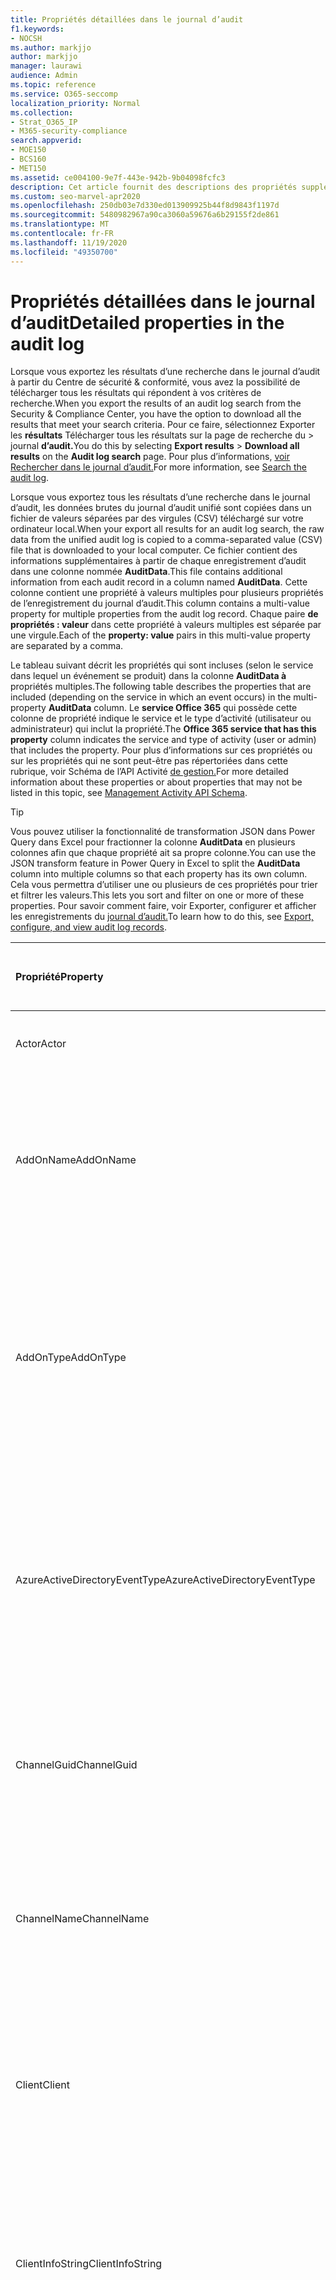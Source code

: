 ```yaml
---
title: Propriétés détaillées dans le journal d’audit
f1.keywords:
- NOCSH
ms.author: markjjo
author: markjjo
manager: laurawi
audience: Admin
ms.topic: reference
ms.service: O365-seccomp
localization_priority: Normal
ms.collection:
- Strat_O365_IP
- M365-security-compliance
search.appverid:
- MOE150
- BCS160
- MET150
ms.assetid: ce004100-9e7f-443e-942b-9b04098fcfc3
description: Cet article fournit des descriptions des propriétés supplémentaires incluses lorsque vous exportez des résultats pour un enregistrement du journal d’audit Office 365.
ms.custom: seo-marvel-apr2020
ms.openlocfilehash: 250db03e7d330ed013909925b44f8d9843f1197d
ms.sourcegitcommit: 5480982967a90ca3060a59676a6b29155f2de861
ms.translationtype: MT
ms.contentlocale: fr-FR
ms.lasthandoff: 11/19/2020
ms.locfileid: "49350700"
---
```

# <a name="detailed-properties-in-the-audit-log"></a><span data-ttu-id="07cfe-103">Propriétés détaillées dans le journal d’audit</span><span class="sxs-lookup"><span data-stu-id="07cfe-103">Detailed properties in the audit log</span></span>

<span data-ttu-id="07cfe-104">Lorsque vous exportez les résultats d’une recherche dans le journal d’audit à partir du Centre de sécurité & conformité, vous avez la possibilité de télécharger tous les résultats qui répondent à vos critères de recherche.</span><span class="sxs-lookup"><span data-stu-id="07cfe-104">When you export the results of an audit log search from the Security & Compliance Center, you have the option to download all the results that meet your search criteria.</span></span> <span data-ttu-id="07cfe-105">Pour ce faire, sélectionnez Exporter les **résultats** Télécharger tous les résultats sur la page de recherche du \>  journal **d’audit.**</span><span class="sxs-lookup"><span data-stu-id="07cfe-105">You do this by selecting **Export results** \> **Download all results** on the **Audit log search** page.</span></span> <span data-ttu-id="07cfe-106">Pour plus d’informations, [voir Rechercher dans le journal d’audit.](search-the-audit-log-in-security-and-compliance.md)</span><span class="sxs-lookup"><span data-stu-id="07cfe-106">For more information, see [Search the audit log](search-the-audit-log-in-security-and-compliance.md).</span></span>
  
 <span data-ttu-id="07cfe-107">Lorsque vous exportez tous les résultats d’une recherche dans le journal d’audit, les données brutes du journal d’audit unifié sont copiées dans un fichier de valeurs séparées par des virgules (CSV) téléchargé sur votre ordinateur local.</span><span class="sxs-lookup"><span data-stu-id="07cfe-107">When your export all results for an audit log search, the raw data from the unified audit log is copied to a comma-separated value (CSV) file that is downloaded to your local computer.</span></span> <span data-ttu-id="07cfe-108">Ce fichier contient des informations supplémentaires à partir de chaque enregistrement d’audit dans une colonne nommée **AuditData**.</span><span class="sxs-lookup"><span data-stu-id="07cfe-108">This file contains additional information from each audit record in a column named **AuditData**.</span></span> <span data-ttu-id="07cfe-109">Cette colonne contient une propriété à valeurs multiples pour plusieurs propriétés de l’enregistrement du journal d’audit.</span><span class="sxs-lookup"><span data-stu-id="07cfe-109">This column contains a multi-value property for multiple properties from the audit log record.</span></span> <span data-ttu-id="07cfe-110">Chaque paire **de propriétés : valeur** dans cette propriété à valeurs multiples est séparée par une virgule.</span><span class="sxs-lookup"><span data-stu-id="07cfe-110">Each of the **property: value** pairs in this multi-value property are separated by a comma.</span></span> 
  
<span data-ttu-id="07cfe-111">Le tableau suivant décrit les propriétés qui sont incluses (selon le service dans lequel un événement se produit) dans la colonne **AuditData à** propriétés multiples.</span><span class="sxs-lookup"><span data-stu-id="07cfe-111">The following table describes the properties that are included (depending on the service in which an event occurs) in the multi-property **AuditData** column.</span></span> <span data-ttu-id="07cfe-112">Le **service Office 365** qui possède cette colonne de propriété indique le service et le type d’activité (utilisateur ou administrateur) qui inclut la propriété.</span><span class="sxs-lookup"><span data-stu-id="07cfe-112">The **Office 365 service that has this property** column indicates the service and type of activity (user or admin) that includes the property.</span></span> <span data-ttu-id="07cfe-113">Pour plus d’informations sur ces propriétés ou sur les propriétés qui ne sont peut-être pas répertoriées dans cette rubrique, voir Schéma de l’API Activité [de gestion.](https://go.microsoft.com/fwlink/p/?LinkId=717993)</span><span class="sxs-lookup"><span data-stu-id="07cfe-113">For more detailed information about these properties or about properties that may not be listed in this topic, see [Management Activity API Schema](https://go.microsoft.com/fwlink/p/?LinkId=717993).</span></span>
  
> [!TIP]
> <span data-ttu-id="07cfe-114">Vous pouvez utiliser la fonctionnalité de transformation JSON dans Power Query dans Excel pour fractionner la colonne **AuditData** en plusieurs colonnes afin que chaque propriété ait sa propre colonne.</span><span class="sxs-lookup"><span data-stu-id="07cfe-114">You can use the JSON transform feature in Power Query in Excel to split the **AuditData** column into multiple columns so that each property has its own column.</span></span> <span data-ttu-id="07cfe-115">Cela vous permettra d’utiliser une ou plusieurs de ces propriétés pour trier et filtrer les valeurs.</span><span class="sxs-lookup"><span data-stu-id="07cfe-115">This lets you sort and filter on one or more of these properties.</span></span> <span data-ttu-id="07cfe-116">Pour savoir comment faire, voir Exporter, configurer et afficher les enregistrements du [journal d’audit.](export-view-audit-log-records.md)</span><span class="sxs-lookup"><span data-stu-id="07cfe-116">To learn how to do this, see [Export, configure, and view audit log records](export-view-audit-log-records.md).</span></span> 
  
|<span data-ttu-id="07cfe-117">**Propriété**</span><span class="sxs-lookup"><span data-stu-id="07cfe-117">**Property**</span></span>|<span data-ttu-id="07cfe-118">**Description**</span><span class="sxs-lookup"><span data-stu-id="07cfe-118">**Description**</span></span>|<span data-ttu-id="07cfe-119">**Service Microsoft 365 qui possède cette propriété**</span><span class="sxs-lookup"><span data-stu-id="07cfe-119">**Microsoft 365 service that has this property**</span></span>|
|:-----|:-----|:-----|
|<span data-ttu-id="07cfe-120">Actor</span><span class="sxs-lookup"><span data-stu-id="07cfe-120">Actor</span></span>|<span data-ttu-id="07cfe-121">Compte d’utilisateur ou de service qui a effectué l’action.</span><span class="sxs-lookup"><span data-stu-id="07cfe-121">The user or service account that performed the action.</span></span>|<span data-ttu-id="07cfe-122">Azure Active Directory</span><span class="sxs-lookup"><span data-stu-id="07cfe-122">Azure Active Directory</span></span>|
|<span data-ttu-id="07cfe-123">AddOnName</span><span class="sxs-lookup"><span data-stu-id="07cfe-123">AddOnName</span></span>|<span data-ttu-id="07cfe-124">Nom d’un module qui a été ajouté, supprimé ou mis à jour dans une équipe.</span><span class="sxs-lookup"><span data-stu-id="07cfe-124">The name of an add-on that was added, removed, or updated in a team.</span></span> <span data-ttu-id="07cfe-125">Le type de modules dans Microsoft Teams est un bot, un connecteur ou un onglet.</span><span class="sxs-lookup"><span data-stu-id="07cfe-125">The type of add-ons in Microsoft Teams is a bot, a connector, or a tab.</span></span>|<span data-ttu-id="07cfe-126">Microsoft Teams</span><span class="sxs-lookup"><span data-stu-id="07cfe-126">Microsoft Teams</span></span>|
|<span data-ttu-id="07cfe-127">AddOnType</span><span class="sxs-lookup"><span data-stu-id="07cfe-127">AddOnType</span></span>|<span data-ttu-id="07cfe-128">Type d’un module qui a été ajouté, supprimé ou mis à jour dans une équipe.</span><span class="sxs-lookup"><span data-stu-id="07cfe-128">The type of an add-on that was added, removed, or updated in a team.</span></span> <span data-ttu-id="07cfe-129">Les valeurs suivantes indiquent le type de modules.</span><span class="sxs-lookup"><span data-stu-id="07cfe-129">The following values indicate the type of add-on.</span></span>  <br/> <span data-ttu-id="07cfe-130">**1** : indique un bot.</span><span class="sxs-lookup"><span data-stu-id="07cfe-130">**1** - Indicates a bot.</span></span><br/> <span data-ttu-id="07cfe-131">**2** : indique un connecteur.</span><span class="sxs-lookup"><span data-stu-id="07cfe-131">**2** - Indicates a connector.</span></span><br/> <span data-ttu-id="07cfe-132">**3** - Indique un onglet.</span><span class="sxs-lookup"><span data-stu-id="07cfe-132">**3** - Indicates a tab.</span></span>|<span data-ttu-id="07cfe-133">Microsoft Teams</span><span class="sxs-lookup"><span data-stu-id="07cfe-133">Microsoft Teams</span></span>|
|<span data-ttu-id="07cfe-134">AzureActiveDirectoryEventType</span><span class="sxs-lookup"><span data-stu-id="07cfe-134">AzureActiveDirectoryEventType</span></span>|<span data-ttu-id="07cfe-135">Type d’événement Azure Active Directory.</span><span class="sxs-lookup"><span data-stu-id="07cfe-135">The type of Azure Active Directory event.</span></span> <span data-ttu-id="07cfe-136">Les valeurs suivantes indiquent le type d’événement.</span><span class="sxs-lookup"><span data-stu-id="07cfe-136">The following values indicate the type of event.</span></span>  <br/> <span data-ttu-id="07cfe-137">**0** : indique un événement de connexion de compte.</span><span class="sxs-lookup"><span data-stu-id="07cfe-137">**0** - Indicates an account login event.</span></span><br/> <span data-ttu-id="07cfe-138">**1** : indique un événement de sécurité d’application Azure.</span><span class="sxs-lookup"><span data-stu-id="07cfe-138">**1** - Indicates an Azure application security event.</span></span>|<span data-ttu-id="07cfe-139">Azure Active Directory</span><span class="sxs-lookup"><span data-stu-id="07cfe-139">Azure Active Directory</span></span>|
|<span data-ttu-id="07cfe-140">ChannelGuid</span><span class="sxs-lookup"><span data-stu-id="07cfe-140">ChannelGuid</span></span>|<span data-ttu-id="07cfe-141">ID d’un canal Microsoft Teams.</span><span class="sxs-lookup"><span data-stu-id="07cfe-141">The ID of a Microsoft Teams channel.</span></span> <span data-ttu-id="07cfe-142">L’équipe dans qui se trouve le canal est identifiée par les propriétés **TeamName** et **TeamGuid.**</span><span class="sxs-lookup"><span data-stu-id="07cfe-142">The team that the channel is located in is identified by the **TeamName** and **TeamGuid** properties.</span></span>|<span data-ttu-id="07cfe-143">Microsoft Teams</span><span class="sxs-lookup"><span data-stu-id="07cfe-143">Microsoft Teams</span></span>|
|<span data-ttu-id="07cfe-144">ChannelName</span><span class="sxs-lookup"><span data-stu-id="07cfe-144">ChannelName</span></span>|<span data-ttu-id="07cfe-145">Nom d’un canal Microsoft Teams.</span><span class="sxs-lookup"><span data-stu-id="07cfe-145">The name of a Microsoft Teams channel.</span></span> <span data-ttu-id="07cfe-146">L’équipe dans qui se trouve le canal est identifiée par les propriétés **TeamName** et **TeamGuid.**</span><span class="sxs-lookup"><span data-stu-id="07cfe-146">The team that the channel is located in is identified by the **TeamName** and **TeamGuid** properties.</span></span>|<span data-ttu-id="07cfe-147">Microsoft Teams</span><span class="sxs-lookup"><span data-stu-id="07cfe-147">Microsoft Teams</span></span>|
|<span data-ttu-id="07cfe-148">Client</span><span class="sxs-lookup"><span data-stu-id="07cfe-148">Client</span></span>|<span data-ttu-id="07cfe-149">L’appareil client, le système d’exploitation de l’appareil et le navigateur d’appareil utilisés pour l’événement de connexion (par exemple, Nokia Lumia 920 ; Windows Phone 8 ; IE Mobile 11).</span><span class="sxs-lookup"><span data-stu-id="07cfe-149">The client device, the device OS, and the device browser used for the login event (for example, Nokia Lumia 920; Windows Phone 8; IE Mobile 11).</span></span>|<span data-ttu-id="07cfe-150">Azure Active Directory</span><span class="sxs-lookup"><span data-stu-id="07cfe-150">Azure Active Directory</span></span>|
|<span data-ttu-id="07cfe-151">ClientInfoString</span><span class="sxs-lookup"><span data-stu-id="07cfe-151">ClientInfoString</span></span>|<span data-ttu-id="07cfe-152">Informations sur le client de messagerie utilisé pour effectuer l’opération, telles que la version du navigateur, la version d’Outlook et les informations sur l’appareil mobile</span><span class="sxs-lookup"><span data-stu-id="07cfe-152">Information about the email client that was used to perform the operation, such as a browser version, Outlook version, and mobile device information</span></span>|<span data-ttu-id="07cfe-153">Exchange (activité de boîte aux lettres)</span><span class="sxs-lookup"><span data-stu-id="07cfe-153">Exchange (mailbox activity)</span></span>|
|<span data-ttu-id="07cfe-154">ClientIP</span><span class="sxs-lookup"><span data-stu-id="07cfe-154">ClientIP</span></span>|<span data-ttu-id="07cfe-155">Adresse IP du périphérique utilisé lors de la journalisation de l’activité.</span><span class="sxs-lookup"><span data-stu-id="07cfe-155">The IP address of the device that was used when the activity was logged.</span></span> <span data-ttu-id="07cfe-156">L’adresse IP apparaît au format d’adresse IPv4 ou IPv6.</span><span class="sxs-lookup"><span data-stu-id="07cfe-156">The IP address is displayed in either an IPv4 or IPv6 address format.</span></span><br/><br/> <span data-ttu-id="07cfe-157">Pour certains services, la valeur affichée dans cette propriété peut être l'adresse IP d'une application sécurisée (par exemple, Office sur les applications Web) qui appelle le service au nom d'un utilisateur et non l'adresse IP de l'appareil utilisé par la personne ayant effectué l'activité.</span><span class="sxs-lookup"><span data-stu-id="07cfe-157">For some services, the value displayed in this property might be the IP address for a trusted application (for example, Office on the web apps) calling into the service on behalf of a user and not the IP address of the device used by person who performed the activity.</span></span> <br/><br/><span data-ttu-id="07cfe-158">En outre, pour l’activité d’administrateur (ou l’activité effectuée par un compte système) pour les événements liés à Azure Active Directory, l’adresse IP n’est pas enregistrée et la valeur de la propriété ClientIP est `null` .</span><span class="sxs-lookup"><span data-stu-id="07cfe-158">Also, for admin activity (or activity performed by a system account) for Azure Active Directory-related events, the IP address isn't logged and the value for the ClientIP property is `null`.</span></span> |<span data-ttu-id="07cfe-159">Azure Active Directory, Exchange, SharePoint</span><span class="sxs-lookup"><span data-stu-id="07cfe-159">Azure Active Directory, Exchange, SharePoint</span></span>|
|<span data-ttu-id="07cfe-160">CreationTime</span><span class="sxs-lookup"><span data-stu-id="07cfe-160">CreationTime</span></span>|<span data-ttu-id="07cfe-161">Date et heure à l’heure UTC (temps universel coordonné) au moment où l’utilisateur a effectué l’activité.</span><span class="sxs-lookup"><span data-stu-id="07cfe-161">The date and time in Coordinated Universal Time (UTC) when the user performed the activity.</span></span>|<span data-ttu-id="07cfe-162">Tous</span><span class="sxs-lookup"><span data-stu-id="07cfe-162">All</span></span>|
|<span data-ttu-id="07cfe-163">DestinationFileExtension</span><span class="sxs-lookup"><span data-stu-id="07cfe-163">DestinationFileExtension</span></span>|<span data-ttu-id="07cfe-164">Extension du fichier qui est copié ou déplacé.</span><span class="sxs-lookup"><span data-stu-id="07cfe-164">The file extension of a file that is copied or moved.</span></span> <span data-ttu-id="07cfe-165">Cette propriété s’affiche uniquement pour les activités de l’utilisateur FileCopied et FileMoved.</span><span class="sxs-lookup"><span data-stu-id="07cfe-165">This property is displayed only for the FileCopied and FileMoved user activities.</span></span>|<span data-ttu-id="07cfe-166">SharePoint</span><span class="sxs-lookup"><span data-stu-id="07cfe-166">SharePoint</span></span>|
|<span data-ttu-id="07cfe-167">DestinationFileName</span><span class="sxs-lookup"><span data-stu-id="07cfe-167">DestinationFileName</span></span>|<span data-ttu-id="07cfe-168">Le nom du fichier est copié ou déplacé.</span><span class="sxs-lookup"><span data-stu-id="07cfe-168">The name of the file is copied or moved.</span></span> <span data-ttu-id="07cfe-169">Cette propriété s’affiche uniquement pour les actions FileCopied et FileMoved.</span><span class="sxs-lookup"><span data-stu-id="07cfe-169">This property is displayed only for the FileCopied and FileMoved actions.</span></span>|<span data-ttu-id="07cfe-170">SharePoint</span><span class="sxs-lookup"><span data-stu-id="07cfe-170">SharePoint</span></span>|
|<span data-ttu-id="07cfe-171">DestinationRelativeUrl</span><span class="sxs-lookup"><span data-stu-id="07cfe-171">DestinationRelativeUrl</span></span>|<span data-ttu-id="07cfe-172">URL du dossier de destination dans lequel un fichier est copié ou déplacé.</span><span class="sxs-lookup"><span data-stu-id="07cfe-172">The URL of the destination folder where a file is copied or moved.</span></span> <span data-ttu-id="07cfe-173">La combinaison des valeurs pour **siteURL**, **DestinationRelativeURL** et la propriété **DestinationFileName** est identique à la valeur de la propriété **ObjectID,** qui est le nom du chemin d’accès complet pour le fichier qui a été copié.</span><span class="sxs-lookup"><span data-stu-id="07cfe-173">The combination of the values for the **SiteURL**, the **DestinationRelativeURL**, and the **DestinationFileName** property is the same as the value for the **ObjectID** property, which is the full path name for the file that was copied.</span></span> <span data-ttu-id="07cfe-174">Cette propriété s’affiche uniquement pour les activités de l’utilisateur FileCopied et FileMoved.</span><span class="sxs-lookup"><span data-stu-id="07cfe-174">This property is displayed only for the FileCopied and FileMoved user activities.</span></span>|<span data-ttu-id="07cfe-175">SharePoint</span><span class="sxs-lookup"><span data-stu-id="07cfe-175">SharePoint</span></span>|
|<span data-ttu-id="07cfe-176">EventSource</span><span class="sxs-lookup"><span data-stu-id="07cfe-176">EventSource</span></span>|<span data-ttu-id="07cfe-177">Identifie qu’un événement s’est produit dans SharePoint.</span><span class="sxs-lookup"><span data-stu-id="07cfe-177">Identifies that an event occurred in SharePoint.</span></span> <span data-ttu-id="07cfe-178">Les valeurs possibles **sont SharePoint** et **ObjectModel**.</span><span class="sxs-lookup"><span data-stu-id="07cfe-178">Possible values are **SharePoint** and **ObjectModel**.</span></span>|<span data-ttu-id="07cfe-179">SharePoint</span><span class="sxs-lookup"><span data-stu-id="07cfe-179">SharePoint</span></span>|
|<span data-ttu-id="07cfe-180">ExternalAccess</span><span class="sxs-lookup"><span data-stu-id="07cfe-180">ExternalAccess</span></span>|<span data-ttu-id="07cfe-181">Pour l’activité de l’administrateur Exchange, spécifie si la cmdlet a été exécuté par un utilisateur de votre organisation, par le personnel du centre de données Microsoft ou un compte de service de centre de données, ou par un administrateur délégué.</span><span class="sxs-lookup"><span data-stu-id="07cfe-181">For Exchange admin activity, specifies whether the cmdlet was run by a user in your organization, by Microsoft datacenter personnel or a datacenter service account, or by a delegated administrator.</span></span> <span data-ttu-id="07cfe-182">La valeur **False** indique que la cmdlet a été exécutée par un membre de votre organisation.</span><span class="sxs-lookup"><span data-stu-id="07cfe-182">The value **False** indicates that the cmdlet was run by someone in your organization.</span></span> <span data-ttu-id="07cfe-183">La valeur **True** indique que la cmdlet a été exécutée par le personnel du centre de données, un compte de service du centre de données ou un administrateur délégué.</span><span class="sxs-lookup"><span data-stu-id="07cfe-183">The value **True** indicates that the cmdlet was run by datacenter personnel, a datacenter service account, or a delegated administrator.</span></span>  <br/> <span data-ttu-id="07cfe-184">Pour l’activité de boîte aux lettres Exchange, spécifie si une boîte aux lettres a été accessible par un utilisateur extérieur à votre organisation.</span><span class="sxs-lookup"><span data-stu-id="07cfe-184">For Exchange mailbox activity, specifies whether a mailbox was accessed by a user outside your organization.</span></span>|<span data-ttu-id="07cfe-185">Exchange</span><span class="sxs-lookup"><span data-stu-id="07cfe-185">Exchange</span></span>|
|<span data-ttu-id="07cfe-186">ExtendedProperties</span><span class="sxs-lookup"><span data-stu-id="07cfe-186">ExtendedProperties</span></span>|<span data-ttu-id="07cfe-187">Propriétés étendues d’un événement Azure Active Directory.</span><span class="sxs-lookup"><span data-stu-id="07cfe-187">The extended properties for an Azure Active Directory event.</span></span>|<span data-ttu-id="07cfe-188">Azure Active Directory</span><span class="sxs-lookup"><span data-stu-id="07cfe-188">Azure Active Directory</span></span>|
|<span data-ttu-id="07cfe-189">ID</span><span class="sxs-lookup"><span data-stu-id="07cfe-189">ID</span></span>|<span data-ttu-id="07cfe-190">ID de l’entrée de rapport.</span><span class="sxs-lookup"><span data-stu-id="07cfe-190">The ID of the report entry.</span></span> <span data-ttu-id="07cfe-191">L’ID identifie de manière unique l’entrée du rapport.</span><span class="sxs-lookup"><span data-stu-id="07cfe-191">The ID uniquely identifies the report entry.</span></span>|<span data-ttu-id="07cfe-192">Tous</span><span class="sxs-lookup"><span data-stu-id="07cfe-192">All</span></span>|
|<span data-ttu-id="07cfe-193">InternalLogonType</span><span class="sxs-lookup"><span data-stu-id="07cfe-193">InternalLogonType</span></span>|<span data-ttu-id="07cfe-194">Réservé à une utilisation interne.</span><span class="sxs-lookup"><span data-stu-id="07cfe-194">Reserved for internal use.</span></span>|<span data-ttu-id="07cfe-195">Exchange (activité de boîte aux lettres)</span><span class="sxs-lookup"><span data-stu-id="07cfe-195">Exchange (mailbox activity)</span></span>|
|<span data-ttu-id="07cfe-196">ItemType</span><span class="sxs-lookup"><span data-stu-id="07cfe-196">ItemType</span></span>|<span data-ttu-id="07cfe-197">Type d’objet consulté ou modifié.</span><span class="sxs-lookup"><span data-stu-id="07cfe-197">The type of object that was accessed or modified.</span></span> <span data-ttu-id="07cfe-198">Les valeurs possibles **sont Fichier,** **Dossier,** **Web,** **Site,** **Client** et **DocumentLibrary**.</span><span class="sxs-lookup"><span data-stu-id="07cfe-198">Possible values include **File**, **Folder**, **Web**, **Site**, **Tenant**, and **DocumentLibrary**.</span></span>|<span data-ttu-id="07cfe-199">SharePoint</span><span class="sxs-lookup"><span data-stu-id="07cfe-199">SharePoint</span></span>|
|<span data-ttu-id="07cfe-200">LoginStatus</span><span class="sxs-lookup"><span data-stu-id="07cfe-200">LoginStatus</span></span>|<span data-ttu-id="07cfe-201">Identifie les échecs de connexion qui ont pu se produire.</span><span class="sxs-lookup"><span data-stu-id="07cfe-201">Identifies login failures that might have occurred.</span></span>|<span data-ttu-id="07cfe-202">Azure Active Directory</span><span class="sxs-lookup"><span data-stu-id="07cfe-202">Azure Active Directory</span></span>|
|<span data-ttu-id="07cfe-203">LogonType</span><span class="sxs-lookup"><span data-stu-id="07cfe-203">LogonType</span></span>|<span data-ttu-id="07cfe-204">Type d’accès aux boîtes aux lettres.</span><span class="sxs-lookup"><span data-stu-id="07cfe-204">The type of mailbox access.</span></span> <span data-ttu-id="07cfe-205">Les valeurs suivantes indiquent le type d’utilisateur qui a accédé à la boîte aux lettres.</span><span class="sxs-lookup"><span data-stu-id="07cfe-205">The following values indicate the type of user who accessed the mailbox.</span></span>  <br/><br/> <span data-ttu-id="07cfe-206">**0** : indique un propriétaire de boîte aux lettres.</span><span class="sxs-lookup"><span data-stu-id="07cfe-206">**0** - Indicates a mailbox owner.</span></span><br/> <span data-ttu-id="07cfe-207">**1** : indique un administrateur.</span><span class="sxs-lookup"><span data-stu-id="07cfe-207">**1** - Indicates an administrator.</span></span><br/> <span data-ttu-id="07cfe-208">**2** : indique un délégué.</span><span class="sxs-lookup"><span data-stu-id="07cfe-208">**2** - Indicates a delegate.</span></span> <br/><span data-ttu-id="07cfe-209">**3** : indique le service de transport dans le centre de données Microsoft.</span><span class="sxs-lookup"><span data-stu-id="07cfe-209">**3** - Indicates the transport service in the Microsoft datacenter.</span></span><br/> <span data-ttu-id="07cfe-210">**4** - Indique un compte de service dans le centre de données Microsoft.</span><span class="sxs-lookup"><span data-stu-id="07cfe-210">**4** - Indicates a   service account in the Microsoft datacenter.</span></span> <br/><span data-ttu-id="07cfe-211">**6** - Indique un administrateur délégué.</span><span class="sxs-lookup"><span data-stu-id="07cfe-211">**6** - Indicates a delegated administrator.</span></span>|<span data-ttu-id="07cfe-212">Exchange (activité de boîte aux lettres)</span><span class="sxs-lookup"><span data-stu-id="07cfe-212">Exchange (mailbox activity)</span></span>|
|<span data-ttu-id="07cfe-213">MailboxGuid</span><span class="sxs-lookup"><span data-stu-id="07cfe-213">MailboxGuid</span></span>|<span data-ttu-id="07cfe-214">GUID Exchange de la boîte aux lettres consultée.</span><span class="sxs-lookup"><span data-stu-id="07cfe-214">The Exchange GUID of the mailbox that was accessed.</span></span>|<span data-ttu-id="07cfe-215">Exchange (activité de boîte aux lettres)</span><span class="sxs-lookup"><span data-stu-id="07cfe-215">Exchange (mailbox activity)</span></span>|
|<span data-ttu-id="07cfe-216">MailboxOwnerUPN</span><span class="sxs-lookup"><span data-stu-id="07cfe-216">MailboxOwnerUPN</span></span>|<span data-ttu-id="07cfe-217">Adresse de messagerie du propriétaire de la boîte aux lettres consultée.</span><span class="sxs-lookup"><span data-stu-id="07cfe-217">The email address of the person who owns the mailbox that was accessed.</span></span>|<span data-ttu-id="07cfe-218">Exchange (activité de boîte aux lettres)</span><span class="sxs-lookup"><span data-stu-id="07cfe-218">Exchange (mailbox activity)</span></span>|
|<span data-ttu-id="07cfe-219">Members</span><span class="sxs-lookup"><span data-stu-id="07cfe-219">Members</span></span>|<span data-ttu-id="07cfe-220">Répertorie les utilisateurs qui ont été ajoutés ou supprimés d’une équipe.</span><span class="sxs-lookup"><span data-stu-id="07cfe-220">Lists the users that have been added or removed from a team.</span></span> <span data-ttu-id="07cfe-221">Les valeurs suivantes indiquent le type de rôles attribué à l’utilisateur.</span><span class="sxs-lookup"><span data-stu-id="07cfe-221">The following values indicate the Role type assigned to the user.</span></span>  <br/><br/> <span data-ttu-id="07cfe-222">**1** : indique le rôle propriétaire.</span><span class="sxs-lookup"><span data-stu-id="07cfe-222">**1** - Indicates  the Owner role.</span></span><br/> <span data-ttu-id="07cfe-223">**2** indique le rôle Membre.</span><span class="sxs-lookup"><span data-stu-id="07cfe-223">**2** - Indicates the Member role.</span></span><br/> <span data-ttu-id="07cfe-224">**3** indique le rôle Invité.</span><span class="sxs-lookup"><span data-stu-id="07cfe-224">**3** - Indicates the Guest role.</span></span> <br/><br/><span data-ttu-id="07cfe-225">La propriété Members comprend également le nom de votre organisation et l’adresse e-mail du membre.</span><span class="sxs-lookup"><span data-stu-id="07cfe-225">The Members property also includes the name of your organization, and the member's email address.</span></span>|<span data-ttu-id="07cfe-226">Microsoft Teams</span><span class="sxs-lookup"><span data-stu-id="07cfe-226">Microsoft Teams</span></span>|
|<span data-ttu-id="07cfe-227">ModifiedProperties (Name, NewValue, OldValue)</span><span class="sxs-lookup"><span data-stu-id="07cfe-227">ModifiedProperties (Name, NewValue, OldValue)</span></span>|<span data-ttu-id="07cfe-228">La propriété est incluse pour les événements d’administration, par exemple l’ajout d’un utilisateur en tant que membre d’un site ou d’un groupe d’administration d’une collection de sites.</span><span class="sxs-lookup"><span data-stu-id="07cfe-228">The property is included for admin events, such as adding a user as a member of a site or a site collection admin group.</span></span> <span data-ttu-id="07cfe-229">La propriété inclut le nom de la propriété qui a été modifiée (par exemple, le groupe Administrateur du site) la nouvelle valeur de la propriété modifiée (par exemple, l’utilisateur qui a été ajouté en tant qu’administrateur de site et la valeur précédente de l’objet modifié).</span><span class="sxs-lookup"><span data-stu-id="07cfe-229">The property includes the name of the property that was modified (for example, the Site Admin group) the new value of the modified property (such the user who was added as a site admin, and the previous value of the modified object.</span></span>|<span data-ttu-id="07cfe-230">Tous (activité de l’administrateur)</span><span class="sxs-lookup"><span data-stu-id="07cfe-230">All (admin activity)</span></span>|
|<span data-ttu-id="07cfe-231">ObjectId</span><span class="sxs-lookup"><span data-stu-id="07cfe-231">ObjectId</span></span>|<span data-ttu-id="07cfe-232">Pour la journalisation d’audit d’administration Exchange, il s’agit du nom de l’objet modifié par la cmdlet.</span><span class="sxs-lookup"><span data-stu-id="07cfe-232">For Exchange admin audit logging, the name of the object that was modified by the cmdlet.</span></span>  <br/> <span data-ttu-id="07cfe-233">Pour l’activité SharePoint, le nom complet du chemin d’URL du fichier ou dossier accessible par un utilisateur.</span><span class="sxs-lookup"><span data-stu-id="07cfe-233">For SharePoint activity, the full URL path name of the file or folder accessed by a user.</span></span>  <br/> <span data-ttu-id="07cfe-234">Pour l’activité Azure AD, nom du compte d’utilisateur modifié.</span><span class="sxs-lookup"><span data-stu-id="07cfe-234">For Azure AD activity, the name of the user account that was modified.</span></span>|<span data-ttu-id="07cfe-235">Tous</span><span class="sxs-lookup"><span data-stu-id="07cfe-235">All</span></span>|
|<span data-ttu-id="07cfe-236">Opération</span><span class="sxs-lookup"><span data-stu-id="07cfe-236">Operation</span></span>|<span data-ttu-id="07cfe-237">Nom de l’activité de l’utilisateur ou de l’administrateur.</span><span class="sxs-lookup"><span data-stu-id="07cfe-237">The name of the user or admin activity.</span></span> <span data-ttu-id="07cfe-238">La valeur de cette propriété correspond à la valeur qui a été sélectionnée dans la liste de **listes** listes des activités.</span><span class="sxs-lookup"><span data-stu-id="07cfe-238">The value of this property corresponds to the value that was selected in the **Activities** drop down list.</span></span> <span data-ttu-id="07cfe-239">Si **afficher les résultats pour toutes les activités** a été sélectionné, le rapport inclut des entrées pour toutes les activités des utilisateurs et des administrateurs pour tous les services.</span><span class="sxs-lookup"><span data-stu-id="07cfe-239">If **Show results for all activities** was selected, the report will included entries for all user and admin activities for all services.</span></span> <span data-ttu-id="07cfe-240">Pour obtenir une description des opérations/activités consignées dans  le journal d’audit, consultez l’onglet Activités auditées dans rechercher dans le journal d’audit dans [Office 365.](search-the-audit-log-in-security-and-compliance.md)</span><span class="sxs-lookup"><span data-stu-id="07cfe-240">For a description of the operations/activities that are logged in the audit log, see the **Audited activities** tab in [Search the audit log in the Office 365](search-the-audit-log-in-security-and-compliance.md).</span></span>  <br/> <span data-ttu-id="07cfe-241">Pour une activité d’administration Exchange, cette propriété identifie le nom de la cmdlet qui a été exécutée.</span><span class="sxs-lookup"><span data-stu-id="07cfe-241">For Exchange admin activity, this property identifies the name of the cmdlet that was run.</span></span>|<span data-ttu-id="07cfe-242">Tous</span><span class="sxs-lookup"><span data-stu-id="07cfe-242">All</span></span>|
|<span data-ttu-id="07cfe-243">OrganizationId</span><span class="sxs-lookup"><span data-stu-id="07cfe-243">OrganizationId</span></span>|<span data-ttu-id="07cfe-244">GUID de votre organisation.</span><span class="sxs-lookup"><span data-stu-id="07cfe-244">The GUID for your organization.</span></span>|<span data-ttu-id="07cfe-245">Tous</span><span class="sxs-lookup"><span data-stu-id="07cfe-245">All</span></span>|
|<span data-ttu-id="07cfe-246">Path</span><span class="sxs-lookup"><span data-stu-id="07cfe-246">Path</span></span>|<span data-ttu-id="07cfe-247">Nom de dossier de la boîte aux lettres dans laquelle se trouve le message consulté.</span><span class="sxs-lookup"><span data-stu-id="07cfe-247">The name of the mailbox folder where the message that was accessed is located.</span></span> <span data-ttu-id="07cfe-248">Cette propriété identifie également le dossier dans lequel un message est créé ou copié/déplacé.</span><span class="sxs-lookup"><span data-stu-id="07cfe-248">This property also identifies the folder a where a message is created in or copied/moved to.</span></span>|<span data-ttu-id="07cfe-249">Exchange (activité de boîte aux lettres)</span><span class="sxs-lookup"><span data-stu-id="07cfe-249">Exchange (mailbox activity)</span></span>|
|<span data-ttu-id="07cfe-250">Paramètres</span><span class="sxs-lookup"><span data-stu-id="07cfe-250">Parameters</span></span>|<span data-ttu-id="07cfe-251">Pour l’activité de l’administrateur Exchange, le nom et la valeur de tous les paramètres qui ont été utilisés avec la cmdlet identifiée dans la propriété Operation.</span><span class="sxs-lookup"><span data-stu-id="07cfe-251">For Exchange admin activity, the name and value for all parameters that were used with the cmdlet that is identified in the Operation property.</span></span>|<span data-ttu-id="07cfe-252">Exchange (activité de l’administrateur)</span><span class="sxs-lookup"><span data-stu-id="07cfe-252">Exchange (admin activity)</span></span>|
|<span data-ttu-id="07cfe-253">RecordType</span><span class="sxs-lookup"><span data-stu-id="07cfe-253">RecordType</span></span>|<span data-ttu-id="07cfe-254">Type d’opération indiqué par l’enregistrement.</span><span class="sxs-lookup"><span data-stu-id="07cfe-254">The type of operation indicated by the record.</span></span> <span data-ttu-id="07cfe-255">Cette propriété indique le service ou la fonctionnalité dans qui l’opération a été déclenchée.</span><span class="sxs-lookup"><span data-stu-id="07cfe-255">This property indicates the service or feature that the operation was triggered in.</span></span> <span data-ttu-id="07cfe-256">Pour obtenir la liste des types d’enregistrement et leur valeur ENUM correspondante (qui est la valeur affichée dans la propriété **RecordType** d’un enregistrement d’audit), voir Type d’enregistrement du journal [d’audit.](https://docs.microsoft.com/office/office-365-management-api/office-365-management-activity-api-schema#auditlogrecordtype)</span><span class="sxs-lookup"><span data-stu-id="07cfe-256">For a list of record types and their corresponding ENUM value (which is the value displayed in the **RecordType** property in an audit record), see [Audit log record type](https://docs.microsoft.com/office/office-365-management-api/office-365-management-activity-api-schema#auditlogrecordtype).</span></span>| 
|<span data-ttu-id="07cfe-257">ResultStatus</span><span class="sxs-lookup"><span data-stu-id="07cfe-257">ResultStatus</span></span>|<span data-ttu-id="07cfe-258">Indique si l’action (spécifiée dans la propriété **Operation)** a réussi ou non.</span><span class="sxs-lookup"><span data-stu-id="07cfe-258">Indicates whether the action (specified in the **Operation** property) was successful or not.</span></span>  <br/> <span data-ttu-id="07cfe-259">Pour l’activité de l’administrateur Exchange, la valeur est **True** (réussite) ou **False** (échec).</span><span class="sxs-lookup"><span data-stu-id="07cfe-259">For Exchange admin activity, the value is either **True** (successful) or **False** (failed).</span></span>|<span data-ttu-id="07cfe-260">Tous</span><span class="sxs-lookup"><span data-stu-id="07cfe-260">All</span></span>  <br/>|
|<span data-ttu-id="07cfe-261">SecurityComplianceCenterEventType</span><span class="sxs-lookup"><span data-stu-id="07cfe-261">SecurityComplianceCenterEventType</span></span>|<span data-ttu-id="07cfe-262">Indique que l’activité était un événement du Centre de sécurité & conformité.</span><span class="sxs-lookup"><span data-stu-id="07cfe-262">Indicates that the activity was a Security & Compliance Center event.</span></span> <span data-ttu-id="07cfe-263">Toutes les activités & conformité et sécurité auront une valeur **de 0** pour cette propriété.</span><span class="sxs-lookup"><span data-stu-id="07cfe-263">All Security & Compliance Center activities will have a value of **0** for this property.</span></span>|<span data-ttu-id="07cfe-264">Centre de sécurité et de conformité</span><span class="sxs-lookup"><span data-stu-id="07cfe-264">Security & Compliance Center</span></span>|
|<span data-ttu-id="07cfe-265">SharingType</span><span class="sxs-lookup"><span data-stu-id="07cfe-265">SharingType</span></span>|<span data-ttu-id="07cfe-266">Type d’autorisations de partage attribuées à l’utilisateur avec qui la ressource a été partagée.</span><span class="sxs-lookup"><span data-stu-id="07cfe-266">The type of sharing permissions that was assigned to the user that the resource was shared with.</span></span> <span data-ttu-id="07cfe-267">Cet utilisateur est identifié dans la **propriété UserSharedWith.**</span><span class="sxs-lookup"><span data-stu-id="07cfe-267">This user is identified in the **UserSharedWith** property.</span></span>|<span data-ttu-id="07cfe-268">SharePoint</span><span class="sxs-lookup"><span data-stu-id="07cfe-268">SharePoint</span></span>|
|<span data-ttu-id="07cfe-269">Site</span><span class="sxs-lookup"><span data-stu-id="07cfe-269">Site</span></span>|<span data-ttu-id="07cfe-270">GUID du site où se trouve le fichier ou le dossier consulté par l’utilisateur.</span><span class="sxs-lookup"><span data-stu-id="07cfe-270">The GUID of the site where the file or folder accessed by the user is located.</span></span>|<span data-ttu-id="07cfe-271">SharePoint</span><span class="sxs-lookup"><span data-stu-id="07cfe-271">SharePoint</span></span>|
|<span data-ttu-id="07cfe-272">SiteUrl</span><span class="sxs-lookup"><span data-stu-id="07cfe-272">SiteUrl</span></span>|<span data-ttu-id="07cfe-273">URL du site où se trouve le fichier ou le dossier consulté par l’utilisateur.</span><span class="sxs-lookup"><span data-stu-id="07cfe-273">The URL of the site where the file or folder accessed by the user is located.</span></span>|<span data-ttu-id="07cfe-274">SharePoint</span><span class="sxs-lookup"><span data-stu-id="07cfe-274">SharePoint</span></span>|
|<span data-ttu-id="07cfe-275">SourceFileExtension</span><span class="sxs-lookup"><span data-stu-id="07cfe-275">SourceFileExtension</span></span>|<span data-ttu-id="07cfe-276">Extension du fichier consulté par l’utilisateur.</span><span class="sxs-lookup"><span data-stu-id="07cfe-276">The file extension of the file that was accessed by the user.</span></span> <span data-ttu-id="07cfe-277">Cette propriété est vide si l’objet consulté est un dossier.</span><span class="sxs-lookup"><span data-stu-id="07cfe-277">This property is blank if the object that was accessed is a folder.</span></span>|<span data-ttu-id="07cfe-278">SharePoint</span><span class="sxs-lookup"><span data-stu-id="07cfe-278">SharePoint</span></span>|
|<span data-ttu-id="07cfe-279">SourceFileName</span><span class="sxs-lookup"><span data-stu-id="07cfe-279">SourceFileName</span></span>|<span data-ttu-id="07cfe-280">Nom du fichier ou du dossier consulté par l’utilisateur.</span><span class="sxs-lookup"><span data-stu-id="07cfe-280">The name of the file or folder accessed by the user.</span></span>|<span data-ttu-id="07cfe-281">SharePoint</span><span class="sxs-lookup"><span data-stu-id="07cfe-281">SharePoint</span></span>|
|<span data-ttu-id="07cfe-282">SourceRelativeUrl</span><span class="sxs-lookup"><span data-stu-id="07cfe-282">SourceRelativeUrl</span></span>|<span data-ttu-id="07cfe-283">URL du dossier contenant le fichier consulté par l’utilisateur.</span><span class="sxs-lookup"><span data-stu-id="07cfe-283">The URL of the folder that contains the file accessed by the user.</span></span> <span data-ttu-id="07cfe-284">La combinaison des valeurs pour **siteURL**, **SourceRelativeURL** et la propriété **SourceFileName** est identique à la valeur de la propriété **ObjectID,** qui est le nom du chemin d’accès complet pour le fichier accessible par l’utilisateur.</span><span class="sxs-lookup"><span data-stu-id="07cfe-284">The combination of the values for the **SiteURL**, the **SourceRelativeURL**, and the **SourceFileName** property is the same as the value for the **ObjectID** property, which is the full path name for the file accessed by the user.</span></span>|<span data-ttu-id="07cfe-285">SharePoint</span><span class="sxs-lookup"><span data-stu-id="07cfe-285">SharePoint</span></span>|
|<span data-ttu-id="07cfe-286">Sujet</span><span class="sxs-lookup"><span data-stu-id="07cfe-286">Subject</span></span>|<span data-ttu-id="07cfe-287">Ligne d’objet du message qui a été consulté.</span><span class="sxs-lookup"><span data-stu-id="07cfe-287">The subject line of the message that was accessed.</span></span>|<span data-ttu-id="07cfe-288">Exchange (activité de boîte aux lettres)</span><span class="sxs-lookup"><span data-stu-id="07cfe-288">Exchange (mailbox activity)</span></span>|
|<span data-ttu-id="07cfe-289">TabType</span><span class="sxs-lookup"><span data-stu-id="07cfe-289">TabType</span></span>| <span data-ttu-id="07cfe-290">Type d’onglet ajouté, supprimé ou mis à jour dans une équipe.</span><span class="sxs-lookup"><span data-stu-id="07cfe-290">The type of tab added, removed, or updated in a team.</span></span> <span data-ttu-id="07cfe-291">Les valeurs possibles pour cette propriété sont les suivantes :</span><span class="sxs-lookup"><span data-stu-id="07cfe-291">The possible values for this property are:</span></span>  <br/><br/> <span data-ttu-id="07cfe-292">**Broche Excel** - Onglet Excel.</span><span class="sxs-lookup"><span data-stu-id="07cfe-292">**Excel pin** - An Excel tab.</span></span>  <br/> <span data-ttu-id="07cfe-293">**Extension** : toutes les applications tierces et tierces ; par exemple, Planification des classes, VSTS et Formulaires.</span><span class="sxs-lookup"><span data-stu-id="07cfe-293">**Extension** - All first-party and third-party apps; such as Class Schedule, VSTS, and Forms.</span></span>  <br/> <span data-ttu-id="07cfe-294">**Remarques** : onglet OneNote.</span><span class="sxs-lookup"><span data-stu-id="07cfe-294">**Notes** - OneNote tab.</span></span>  <br/> <span data-ttu-id="07cfe-295">**Pdfpin** - Onglet PDF.</span><span class="sxs-lookup"><span data-stu-id="07cfe-295">**Pdfpin** - A PDF tab.</span></span>  <br/> <span data-ttu-id="07cfe-296">**Powerbi** : onglet Power BI.</span><span class="sxs-lookup"><span data-stu-id="07cfe-296">**Powerbi** - A Power BI tab.</span></span>  <br/> <span data-ttu-id="07cfe-297">**Powerpointpin** : onglet PowerPoint.</span><span class="sxs-lookup"><span data-stu-id="07cfe-297">**Powerpointpin** - A PowerPoint tab.</span></span>  <br/> <span data-ttu-id="07cfe-298">**Sharepointfiles** : onglet SharePoint.</span><span class="sxs-lookup"><span data-stu-id="07cfe-298">**Sharepointfiles** - A SharePoint tab.</span></span>  <br/> <span data-ttu-id="07cfe-299">**Page Web** : onglet de site web épinglé.</span><span class="sxs-lookup"><span data-stu-id="07cfe-299">**Webpage** - A pinned website tab.</span></span>  <br/> <span data-ttu-id="07cfe-300">**Wiki-tab** : onglet Wiki.</span><span class="sxs-lookup"><span data-stu-id="07cfe-300">**Wiki-tab** - A wiki tab.</span></span>  <br/> <span data-ttu-id="07cfe-301">**Wordpin** - Onglet Word.</span><span class="sxs-lookup"><span data-stu-id="07cfe-301">**Wordpin** - A Word tab.</span></span>|<span data-ttu-id="07cfe-302">Microsoft Teams</span><span class="sxs-lookup"><span data-stu-id="07cfe-302">Microsoft Teams</span></span>|
|<span data-ttu-id="07cfe-303">Target</span><span class="sxs-lookup"><span data-stu-id="07cfe-303">Target</span></span>|<span data-ttu-id="07cfe-304">Utilisateur sur qui l’action (identifiée dans la **propriété Operation)** a été effectuée.</span><span class="sxs-lookup"><span data-stu-id="07cfe-304">The user that the action (identified in the **Operation** property) was performed on.</span></span> <span data-ttu-id="07cfe-305">Par exemple, si un utilisateur invité est ajouté à SharePoint ou à une équipe Microsoft, cet utilisateur est répertorié dans cette propriété.</span><span class="sxs-lookup"><span data-stu-id="07cfe-305">For example, if a guest user is added to SharePoint or a Microsoft Team, that user would be listed in this property.</span></span>|<span data-ttu-id="07cfe-306">Azure Active Directory</span><span class="sxs-lookup"><span data-stu-id="07cfe-306">Azure Active Directory</span></span>|
|<span data-ttu-id="07cfe-307">TeamGuid</span><span class="sxs-lookup"><span data-stu-id="07cfe-307">TeamGuid</span></span>|<span data-ttu-id="07cfe-308">ID d’une équipe dans Microsoft Teams.</span><span class="sxs-lookup"><span data-stu-id="07cfe-308">The ID of a team in Microsoft Teams.</span></span>|<span data-ttu-id="07cfe-309">Microsoft Teams</span><span class="sxs-lookup"><span data-stu-id="07cfe-309">Microsoft Teams</span></span>|
|<span data-ttu-id="07cfe-310">TeamName</span><span class="sxs-lookup"><span data-stu-id="07cfe-310">TeamName</span></span>|<span data-ttu-id="07cfe-311">Nom d’une équipe dans Microsoft Teams.</span><span class="sxs-lookup"><span data-stu-id="07cfe-311">The name of a team in Microsoft Teams.</span></span>|<span data-ttu-id="07cfe-312">Microsoft Teams</span><span class="sxs-lookup"><span data-stu-id="07cfe-312">Microsoft Teams</span></span>|
|<span data-ttu-id="07cfe-313">UserAgent</span><span class="sxs-lookup"><span data-stu-id="07cfe-313">UserAgent</span></span>|<span data-ttu-id="07cfe-314">Informations sur le navigateur de l’utilisateur.</span><span class="sxs-lookup"><span data-stu-id="07cfe-314">Information about the user's browser.</span></span> <span data-ttu-id="07cfe-315">Ces informations sont fournies par le navigateur.</span><span class="sxs-lookup"><span data-stu-id="07cfe-315">This information is provided by the browser.</span></span>|<span data-ttu-id="07cfe-316">SharePoint</span><span class="sxs-lookup"><span data-stu-id="07cfe-316">SharePoint</span></span>|
|<span data-ttu-id="07cfe-317">UserDomain</span><span class="sxs-lookup"><span data-stu-id="07cfe-317">UserDomain</span></span>|<span data-ttu-id="07cfe-318">Informations d’identité sur l’organisation du client de l’utilisateur (acteur) qui a effectué l’action.</span><span class="sxs-lookup"><span data-stu-id="07cfe-318">Identity information about the tenant organization of the user (actor) who performed the action.</span></span>|<span data-ttu-id="07cfe-319">Azure Active Directory</span><span class="sxs-lookup"><span data-stu-id="07cfe-319">Azure Active Directory</span></span>|
|<span data-ttu-id="07cfe-320">UserId</span><span class="sxs-lookup"><span data-stu-id="07cfe-320">UserId</span></span>|<span data-ttu-id="07cfe-321">L’utilisateur qui a effectué l’action (spécifiée dans la propriété **Operation)** qui a entraîné la journal de l’enregistrement.</span><span class="sxs-lookup"><span data-stu-id="07cfe-321">The user who performed the action (specified in the **Operation** property) that resulted in the record being logged.</span></span> <span data-ttu-id="07cfe-322">Les enregistrements d’audit pour les activités effectuées par les comptes système (tels que SHAREPOINT\system ou NT AUTHORITY\SYSTEM) sont également inclus dans le journal d’audit.</span><span class="sxs-lookup"><span data-stu-id="07cfe-322">Audit records for activity performed by system accounts (such as SHAREPOINT\system or NT AUTHORITY\SYSTEM) are also included in the audit log.</span></span> <span data-ttu-id="07cfe-323">Une autre valeur courante pour la propriété UserId est app@sharepoint.</span><span class="sxs-lookup"><span data-stu-id="07cfe-323">Another common value for the UserId property is app@sharepoint.</span></span> <span data-ttu-id="07cfe-324">Ceci indique que l'«utilisateur » qui a effectué l'activité était une application ayant obtenu les autorisations nécessaires dans SharePoint pour effectuer des actions à l’échelle de l’organisation (par exemple, effectuer une recherche de site SharePoint ou de compte OneDrive) au nom d’un utilisateur, d’un administrateur ou d’un service.</span><span class="sxs-lookup"><span data-stu-id="07cfe-324">This indicates that the "user" who performed the activity was an application that has the necessary permissions in SharePoint to perform organization-wide actions (such as search a SharePoint site or OneDrive account) on behalf of a user, admin, or service.</span></span> <span data-ttu-id="07cfe-325">Pour obtenir plus d'informations, consultez [L’application\@sharepoint de l’utilisateur dans des enregistrements d’audit](search-the-audit-log-in-security-and-compliance.md#the-appsharepoint-user-in-audit-records).</span><span class="sxs-lookup"><span data-stu-id="07cfe-325">For more information, see [The app\@sharepoint user in audit records](search-the-audit-log-in-security-and-compliance.md#the-appsharepoint-user-in-audit-records).</span></span> |<span data-ttu-id="07cfe-326">Tous</span><span class="sxs-lookup"><span data-stu-id="07cfe-326">All</span></span>|
|<span data-ttu-id="07cfe-327">UserKey</span><span class="sxs-lookup"><span data-stu-id="07cfe-327">UserKey</span></span>|<span data-ttu-id="07cfe-328">ID de remplacement pour l’utilisateur identifié dans la **propriété UserID.**</span><span class="sxs-lookup"><span data-stu-id="07cfe-328">An alternative ID for the user identified in the **UserID** property.</span></span> <span data-ttu-id="07cfe-329">Par exemple, cette propriété est remplie avec l’ID unique (PUID) passport pour les événements effectués par les utilisateurs dans SharePoint.</span><span class="sxs-lookup"><span data-stu-id="07cfe-329">For example, this property is populated with the passport unique ID (PUID) for events performed by users in SharePoint.</span></span> <span data-ttu-id="07cfe-330">Cette propriété peut également spécifier la même valeur que la propriété **UserID** pour les événements se produisant dans d’autres services et événements exécutés par des comptes système.</span><span class="sxs-lookup"><span data-stu-id="07cfe-330">This property also might specify the same value as the **UserID** property for events occurring in other services and events performed by system accounts.</span></span>|<span data-ttu-id="07cfe-331">Tous</span><span class="sxs-lookup"><span data-stu-id="07cfe-331">All</span></span>|
|<span data-ttu-id="07cfe-332">UserSharedWith</span><span class="sxs-lookup"><span data-stu-id="07cfe-332">UserSharedWith</span></span>|<span data-ttu-id="07cfe-333">Utilisateur avec lequel une ressource a été partagée.</span><span class="sxs-lookup"><span data-stu-id="07cfe-333">The user that a resource was shared with.</span></span> <span data-ttu-id="07cfe-334">Cette propriété est incluse si la valeur de la propriété **Operation** est **SharingSet**.</span><span class="sxs-lookup"><span data-stu-id="07cfe-334">This property is included if the value for the **Operation** property is **SharingSet**.</span></span> <span data-ttu-id="07cfe-335">Cet utilisateur est également répertorié dans la colonne **Partagé avec** dans le rapport.</span><span class="sxs-lookup"><span data-stu-id="07cfe-335">This user is also listed in the **Shared with** column in the report.</span></span>|<span data-ttu-id="07cfe-336">SharePoint</span><span class="sxs-lookup"><span data-stu-id="07cfe-336">SharePoint</span></span>|
|<span data-ttu-id="07cfe-337">UserType</span><span class="sxs-lookup"><span data-stu-id="07cfe-337">UserType</span></span>|<span data-ttu-id="07cfe-338">Type d’utilisateur ayant effectué l’opération.</span><span class="sxs-lookup"><span data-stu-id="07cfe-338">The type of user that performed the operation.</span></span> <span data-ttu-id="07cfe-339">Les valeurs suivantes indiquent le type d’utilisateur.</span><span class="sxs-lookup"><span data-stu-id="07cfe-339">The following values indicate the user type.</span></span> <br/> <br/> <span data-ttu-id="07cfe-340">**0** : utilisateur normal.</span><span class="sxs-lookup"><span data-stu-id="07cfe-340">**0** - A regular user.</span></span> <br/><span data-ttu-id="07cfe-341">**2** : administrateur de votre organisation Microsoft 365. <sup>1</sup></span><span class="sxs-lookup"><span data-stu-id="07cfe-341">**2** - An administrator in your Microsoft 365 organization.<sup>1</sup></span></span> <br/><span data-ttu-id="07cfe-342">**3** : un compte d’administrateur de centre de données Microsoft ou un compte système de centre de données.</span><span class="sxs-lookup"><span data-stu-id="07cfe-342">**3** - A Microsoft datacenter administrator or datacenter system account.</span></span> <br/><span data-ttu-id="07cfe-343">**4** - Un compte système.</span><span class="sxs-lookup"><span data-stu-id="07cfe-343">**4** - A system account.</span></span> <br/><span data-ttu-id="07cfe-344">**5** - Application.</span><span class="sxs-lookup"><span data-stu-id="07cfe-344">**5** - An application.</span></span> <br/><span data-ttu-id="07cfe-345">**6** - Principal de service.</span><span class="sxs-lookup"><span data-stu-id="07cfe-345">**6** - A service principal.</span></span><br/><span data-ttu-id="07cfe-346">**7** : une stratégie personnalisée.</span><span class="sxs-lookup"><span data-stu-id="07cfe-346">**7** - A custom policy.</span></span><br/><span data-ttu-id="07cfe-347">**8** : une stratégie système.</span><span class="sxs-lookup"><span data-stu-id="07cfe-347">**8** - A system policy.</span></span>|<span data-ttu-id="07cfe-348">Tous</span><span class="sxs-lookup"><span data-stu-id="07cfe-348">All</span></span>|
|<span data-ttu-id="07cfe-349">Version</span><span class="sxs-lookup"><span data-stu-id="07cfe-349">Version</span></span>|<span data-ttu-id="07cfe-350">Indique le numéro de version de l’activité (identifiée par la propriété **Operation)** enregistrée.</span><span class="sxs-lookup"><span data-stu-id="07cfe-350">Indicates the version number of the activity (identified by the **Operation** property) that's logged.</span></span>|<span data-ttu-id="07cfe-351">Tous</span><span class="sxs-lookup"><span data-stu-id="07cfe-351">All</span></span>|
|<span data-ttu-id="07cfe-352">Charge de travail</span><span class="sxs-lookup"><span data-stu-id="07cfe-352">Workload</span></span>|<span data-ttu-id="07cfe-353">Service Microsoft 365 dans lequel l’activité s’est produite.</span><span class="sxs-lookup"><span data-stu-id="07cfe-353">The Microsoft 365 service where the activity occurred.</span></span>|<span data-ttu-id="07cfe-354">Tous</span><span class="sxs-lookup"><span data-stu-id="07cfe-354">All</span></span>|
||||

> [!NOTE]
><span data-ttu-id="07cfe-355"><sup>1 Pour</sup> les événements liés à Azure Active Directory, la valeur d’un administrateur n’est pas utilisée dans un enregistrement d’audit.</span><span class="sxs-lookup"><span data-stu-id="07cfe-355"><sup>1</sup> For Azure Active Directory-related events, the value for an administrator isn't used in an audit record.</span></span> <span data-ttu-id="07cfe-356">Les enregistrements d’audit pour les activités effectuées par les administrateurs indiquent qu’un utilisateur normal (par exemple, **UserType : 0**) a effectué l’activité.</span><span class="sxs-lookup"><span data-stu-id="07cfe-356">Audit records for activities performed by administrators will indicate that a regular user (for example, **UserType: 0**) performed the activity.</span></span> <span data-ttu-id="07cfe-357">La **propriété UserID** identifie la personne (utilisateur normal ou administrateur) qui a effectué l’activité.</span><span class="sxs-lookup"><span data-stu-id="07cfe-357">The **UserID** property will identify the person (regular user or administrator) who performed the activity.</span></span><br/>

<span data-ttu-id="07cfe-358">Les propriétés décrites ci-dessus s’affichent également lorsque vous cliquez sur **Plus** d’informations lors de l’affichage des détails d’un événement spécifique.</span><span class="sxs-lookup"><span data-stu-id="07cfe-358">The properties described above are also displayed when you click **More information** when viewing the details of a specific event.</span></span>
  
![Cliquez sur Informations supplémentaires pour afficher les propriétés détaillées de l’enregistrement d’événement du journal d’audit](../media/6df582ae-d339-4735-b1a6-80914fb77a08.png)
